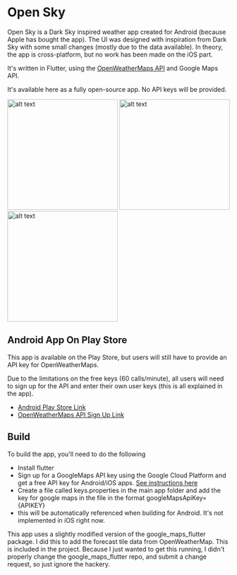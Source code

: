 # Open Sky

Open Sky is a Dark Sky inspired weather app created for Android (because Apple has bought the app). The UI was designed with inspiration from Dark Sky with some small changes (mostly due to the data available). In theory, the app is cross-platform, but no work has been made on the iOS part.

It's written in Flutter, using the [OpenWeatherMaps API](https://openweathermap.org/api) and Google Maps API.

It's available here as a fully open-source app. No API keys will be provided.

<span>
<img src="https://github.com/chris84948/open-sky/blob/master/screenshots/Screenshot1.png?raw=true" alt="alt text" width="250">
<img src="https://github.com/chris84948/open-sky/blob/master/screenshots/Screenshot2.png?raw=true" alt="alt text" width="250">
<img src="https://github.com/chris84948/open-sky/blob/master/screenshots/Screenshot4.png?raw=true" alt="alt text" width="250">
</span>

## Android App On Play Store

This app is available on the Play Store, but users will still have to provide an API key for OpenWeatherMaps. 

Due to the limitations on the free keys (60 calls/minute), all users will need to sign up for the API and enter their own user keys (this is all explained in the app).

- [Android Play Store Link]()
- [OpenWeatherMaps API Sign Up Link](https://home.openweathermap.org/users/sign_in)

## Build
	
To build the app, you'll need to do the following

- Install flutter
- Sign up for a GoogleMaps API key using the Google Cloud Platform and get a free API key for Android/iOS apps. [See instructions here](https://pub.dev/packages/google_maps_flutter)
- Create a file called keys.properties in the main app folder and add the key for google maps in the file in the format
	googleMapsApiKey={APIKEY}
- this will be automatically referenced when building for Android. It's not implemented in iOS right now.
	
This app uses a slightly modified version of the google_maps_flutter package. I did this to add the forecast tile data from OpenWeatherMap. This is included in the project. Because I just wanted to get this running, I didn't properly change the google_maps_flutter repo, and submit a change request, so just ignore the hackery.

